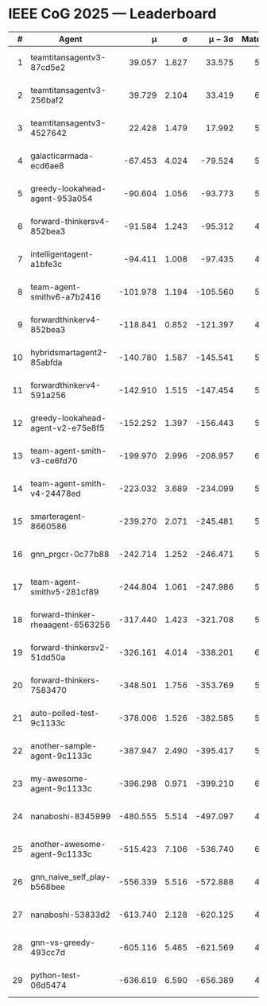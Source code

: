 # IEEE CoG 2025 — Leaderboard

| # | Agent | μ | σ | μ − 3σ | Matches | Updated |
|---:|---|---:|---:|---:|---:|---|
| 1 | teamtitansagentv3-87cd5e2 | 39.057 | 1.827 | 33.575 | 5832 | 2025-08-19 09:02 |
| 2 | teamtitansagentv3-256baf2 | 39.729 | 2.104 | 33.419 | 6048 | 2025-08-19 09:02 |
| 3 | teamtitansagentv3-4527642 | 22.428 | 1.479 | 17.992 | 5656 | 2025-08-19 09:02 |
| 4 | galacticarmada-ecd6ae8 | -67.453 | 4.024 | -79.524 | 5860 | 2025-08-19 09:02 |
| 5 | greedy-lookahead-agent-953a054 | -90.604 | 1.056 | -93.773 | 5548 | 2025-08-19 09:02 |
| 6 | forward-thinkersv4-852bea3 | -91.584 | 1.243 | -95.312 | 4969 | 2025-08-19 09:02 |
| 7 | intelligentagent-a1bfe3c | -94.411 | 1.008 | -97.435 | 4636 | 2025-08-19 09:02 |
| 8 | team-agent-smithv6-a7b2416 | -101.978 | 1.194 | -105.560 | 5700 | 2025-08-19 09:02 |
| 9 | forwardthinkerv4-852bea3 | -118.841 | 0.852 | -121.397 | 4716 | 2025-08-19 09:02 |
| 10 | hybridsmartagent2-85abfda | -140.780 | 1.587 | -145.541 | 5430 | 2025-08-19 09:02 |
| 11 | forwardthinkerv4-591a256 | -142.910 | 1.515 | -147.454 | 5155 | 2025-08-19 09:02 |
| 12 | greedy-lookahead-agent-v2-e75e8f5 | -152.252 | 1.397 | -156.443 | 5928 | 2025-08-19 09:02 |
| 13 | team-agent-smith-v3-ce6fd70 | -199.970 | 2.996 | -208.957 | 6306 | 2025-08-19 09:02 |
| 14 | team-agent-smith-v4-24478ed | -223.032 | 3.689 | -234.099 | 5986 | 2025-08-19 09:02 |
| 15 | smarteragent-8660586 | -239.270 | 2.071 | -245.481 | 5040 | 2025-08-19 09:02 |
| 16 | gnn_prgcr-0c77b88 | -242.714 | 1.252 | -246.471 | 5590 | 2025-08-19 09:02 |
| 17 | team-agent-smithv5-281cf89 | -244.804 | 1.061 | -247.986 | 5940 | 2025-08-19 09:02 |
| 18 | forward-thinker-rheaagent-6563256 | -317.440 | 1.423 | -321.708 | 5342 | 2025-08-19 09:02 |
| 19 | forward-thinkersv2-51dd50a | -326.161 | 4.014 | -338.201 | 6002 | 2025-08-19 09:02 |
| 20 | forward-thinkers-7583470 | -348.501 | 1.756 | -353.769 | 5300 | 2025-08-19 09:02 |
| 21 | auto-polled-test-9c1133c | -378.006 | 1.526 | -382.585 | 5440 | 2025-08-19 09:02 |
| 22 | another-sample-agent-9c1133c | -387.947 | 2.490 | -395.417 | 5820 | 2025-08-19 09:02 |
| 23 | my-awesome-agent-9c1133c | -396.298 | 0.971 | -399.210 | 6200 | 2025-08-19 09:02 |
| 24 | nanaboshi-8345999 | -480.555 | 5.514 | -497.097 | 4920 | 2025-08-19 09:02 |
| 25 | another-awesome-agent-9c1133c | -515.423 | 7.106 | -536.740 | 6400 | 2025-08-19 09:02 |
| 26 | gnn_naive_self_play-b568bee | -556.339 | 5.516 | -572.888 | 4760 | 2025-08-19 09:02 |
| 27 | nanaboshi-53833d2 | -613.740 | 2.128 | -620.125 | 4340 | 2025-08-19 09:02 |
| 28 | gnn-vs-greedy-493cc7d | -605.116 | 5.485 | -621.569 | 4880 | 2025-08-19 09:02 |
| 29 | python-test-06d5474 | -636.619 | 6.590 | -656.389 | 4730 | 2025-08-19 09:02 |
